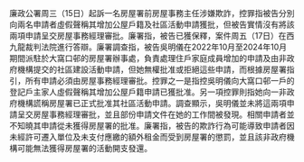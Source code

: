 廉政公署周三（15日）起訴一名房屋署前房屋事務主任涉嫌欺詐，控罪指被告分別向兩名申請者虛假聲稱其增加公屋戶籍及社區活動申請獲批，但被告實情沒有將該兩項申請呈交房屋事務經理審批。廉署指，被告已獲保釋，案件周五（17日）在西九龍裁判法院進行答辯。廉署調查指，被告吳明儀在2022年10月至2024年10月期間派駐於大窩口邨的房屋署辦事處，負責處理住戶家庭成員增加的申請及由非政府機構提交的社區建設活動申請，但她無權批准或拒絕這些申請，而根據房屋署指引，所有申請必須由房屋事務經理審批。控罪之一是指控吳明儀向大窩口邨一戶的登記戶主家人虛假聲稱其增加公屋戶籍申請已獲批准。另一項控罪則指她向一非政府機構謊稱房屋署已正式批准其社區活動申請。調查顯示，吳明儀並未將這兩項申請呈交房屋事務經理審批，並且部份申請文件在她的工作間被發現。相關申請者並不知曉其申請從未獲得房屋署的批准。廉署指，被告的欺詐行為可能導致申請者因未經許可遷入單位及未支付應繳的額外租金而受到房屋署的懲罰，並且該非政府機構可能無法獲得房屋署的活動開支發還。